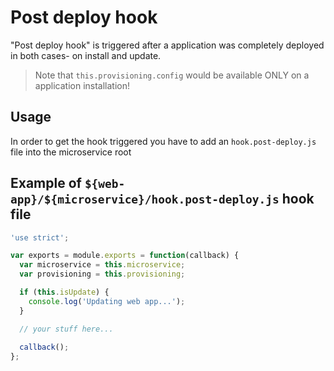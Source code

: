 Post deploy hook
================

"Post deploy hook" is triggered after a application was completely deployed in both cases- on install and update.

> Note that `this.provisioning.config` would be available ONLY on a application installation!

Usage
-----

In order to get the hook triggered you have to add an `hook.post-deploy.js` file into the microservice root

Example of `${web-app}/${microservice}/hook.post-deploy.js` hook file
---------------------------------------------------------------------

```javascript
'use strict';

var exports = module.exports = function(callback) {
  var microservice = this.microservice;
  var provisioning = this.provisioning;

  if (this.isUpdate) {
    console.log('Updating web app...');
  }

  // your stuff here...
    
  callback();
};
```